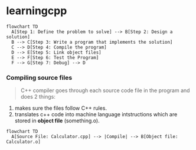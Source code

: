 # learningcpp


```mermaid
flowchart TD
  A[Step 1: Define the problem to solve] --> B[Step 2: Design a solution]
  B --> C[Step 3: Write a program that implements the solution]
  C --> D[Step 4: Compile the program]
  D --> E[Step 5: Link object files]
  E --> F[Step 6: Test the Program]
  F --> G[Step 7: Debug] --> D

```

### Compiling source files
> C++ compiler goes through each source code file in the program and does 2 things:
1. makes sure the files follow C++ rules.
2. translates c++ code into machine language intstructions which are stored in **object file** (something.o).

```mermaid
flowchart TD
  A[Source File: Calculator.cpp] --> |Compile| --> B[Object file: Calculator.o]


```
   
